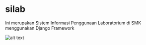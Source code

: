 # silab
Ini merupakan Sistem Informasi Penggunaan Laboratorium di SMK menggunakan Django Framework

![alt text]([https://github.com/MoTechStore/Django-E-Learning-System/blob/master/thumb.png](https://github.com/tester-id/silab/tree/ecde0541e7cc7a6909d5463741b040b1da7b0057/base/static/img))
